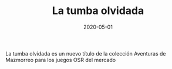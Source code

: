 ﻿---
title: La tumba olvidada
summary: Olvidada por el tiempo, alejada de los caminos, se levantan los restos de una antigua tumba cuyo nombre se borró de la memoria. Hoy, esa tumba ha sido encontrada y los tesoros que guarda en su interior aguardan a los valientes que se atrevan a adentrarse en ella.
authors:
  - Héctor Prieto de la Calle
date: 2020-05-01
type: post
categories:
- Comunidad
tags:
- Dungeon
minlevels: "5"
maxlevels: "8"
prices: 1,00 €
session: "2"
mincharacters: "4"
maxcharacters: "6"
eval: no oficial
cover: "la-tumba-olvidada.jpg"
download:
moreinfo: "https://labibliotecadelcalamar.blogspot.com/2020/05/ya-la-venta-la-tumba-olvidada.html"
license: "OGL"
draft: false

---

La tumba olvidada es un nuevo título de la colección Aventuras de Mazmorreo para los juegos OSR del mercado
